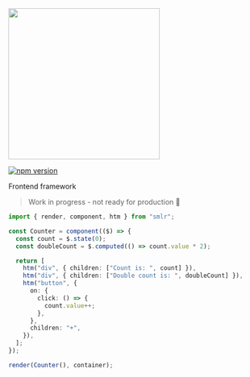 <img src="https://github.com/dusanjovanov/smlr/blob/main/logo.png?raw=true" width="300" />

[![npm version](https://badge.fury.io/js/smlr.svg)](https://www.npmjs.com/package/smlr)

Frontend framework

> Work in progress - not ready for production 🚧

```ts
import { render, component, htm } from "smlr";

const Counter = component(($) => {
  const count = $.state(0);
  const doubleCount = $.computed(() => count.value * 2);

  return [
    htm("div", { children: ["Count is: ", count] }),
    htm("div", { children: ["Double count is: ", doubleCount] }),
    htm("button", {
      on: {
        click: () => {
          count.value++;
        },
      },
      children: "+",
    }),
  ];
});

render(Counter(), container);
```
